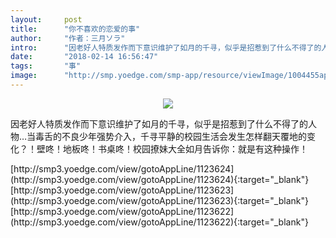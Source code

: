 ```yaml
---
layout:     post
title:      "你不喜欢的恋爱的事"
author:     "作者：三月ソラ"
intro:      "因老好人特质发作而下意识维护了如月的千寻，似乎是招惹到了什么不得了的人物…当毒舌的不良少年强势介入，千寻平静的校园生活会发生怎样翻天覆地的变化？！壁咚！地板咚！书桌咚！校园撩妹大全如月告诉你：就是有这种操作！"
date:       "2018-02-14 16:56:47"
tags:       "事"
image:      "http://smp.yoedge.com/smp-app/resource/viewImage/1004455appline.png"
---
```

<div style="text-align: center">
<p><img src="http://smp.yoedge.com/smp-app/resource/viewImage/1004455appline.png"/></p>
</div>
<p class="post-meta">
<span>因老好人特质发作而下意识维护了如月的千寻，似乎是招惹到了什么不得了的人物…当毒舌的不良少年强势介入，千寻平静的校园生活会发生怎样翻天覆地的变化？！壁咚！地板咚！书桌咚！校园撩妹大全如月告诉你：就是有这种操作！</span>
</p>
[http://smp3.yoedge.com/view/gotoAppLine/1123624](http://smp3.yoedge.com/view/gotoAppLine/1123624){:target="_blank"}
[http://smp3.yoedge.com/view/gotoAppLine/1123623](http://smp3.yoedge.com/view/gotoAppLine/1123623){:target="_blank"}
[http://smp3.yoedge.com/view/gotoAppLine/1123622](http://smp3.yoedge.com/view/gotoAppLine/1123622){:target="_blank"}


